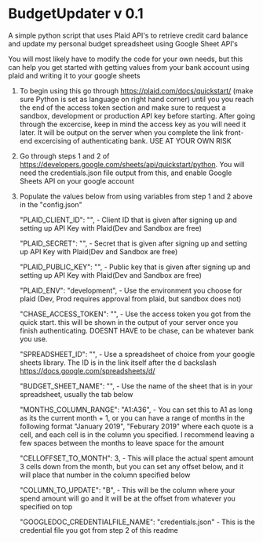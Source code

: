 # BudgetUpdater v 0.1
A simple python script that uses Plaid API's to retrieve credit card balance and update my personal budget spreadsheet using Google Sheet API's

You will most likely have to modify the code for your own needs, but this can help you get started with getting values from your bank account using plaid and writing it to your google sheets

1. To begin using this go through https://plaid.com/docs/quickstart/ (make sure Python is set as language on right hand corner) until you you reach the end of the access token section and make sure to request a sandbox, development or production API key before starting. After going through the excercise, keep in mind the access key as you will need it later. It will be output on the server when you complete the link front-end excercising of authenticating bank. USE AT YOUR OWN RISK

2. Go through steps 1 and 2 of https://developers.google.com/sheets/api/quickstart/python. You will need the credentials.json file output from this, and enable Google Sheets API on your google account

3. Populate the values below from using variables from step 1 and 2 above in the "config.json"

    "PLAID_CLIENT_ID": "", - Client ID that is given after signing up and setting up API Key with Plaid(Dev and Sandbox are free)
    
    "PLAID_SECRET": "", - Secret that is given after signing up and setting up API Key with Plaid(Dev and Sandbox are free)
    
    "PLAID_PUBLIC_KEY": "", - Public key that is given after signing up and setting up API Key with Plaid(Dev and Sandbox are free)
    
    "PLAID_ENV": "development", - Use the environment you choose for plaid (Dev, Prod requires approval from plaid, but sandbox does not)
    
    "CHASE_ACCESS_TOKEN": "", - Use the access token you got from the quick start. this will be shown in the output of your server once you finish authenticating. DOESNT HAVE to be chase, can be whatever bank you use. 
    
    "SPREADSHEET_ID": "", - Use a spreadsheet of choice from your google sheets library. The ID is in the link itself after the d backslash
https://docs.google.com/spreadsheets/d/<ID>
  
    "BUDGET_SHEET_NAME": "", - Use the name of the sheet that is in your spreadsheet, usually the tab below
    
    "MONTHS_COLUMN_RANGE": "A1:A36", - You can set this to A1 as long as its the current month + 1, or you can have a range of months in the following format "January 2019", "Feburary 2019" where each quote is a cell, and each cell is in the column you specified. I recommend leaving a few spaces between the months to leave space for the amount 
    
    "CELLOFFSET_TO_MONTH": 3, - This will place the actual spent amount 3 cells down from the month, but you can set any offset below, and it will place that number in the column specified below
    
    "COLUMN_TO_UPDATE": "B", - This will be the column where your spend amount will go and it will be at the offset from whatever you specified on top
    
    "GOOGLEDOC_CREDENTIALFILE_NAME": "credentials.json" - This is the credential file you got from step 2 of this readme
    
